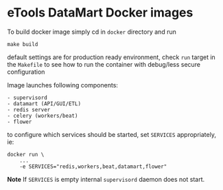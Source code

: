 eTools DataMart Docker images
=============================

To build docker image simply cd in `docker` directory and run 

    make build
    
default settings are for production ready environment, check `run` target in 
the `Makefile` to see how to run the container with debug/less secure configuration

Image launches following components:

    - supervisord
    - datamart (API/GUI/ETL)   
    - redis server
    - celery (workers/beat)
    - flower

to configure which services should be started, set `SERVICES` appropriately, ie:


    docker run \
        ...
        -e SERVICES="redis,workers,beat,datamart,flower"
        
**Note** If `SERVICES` is empty internal `supervisord` daemon does not start. 


